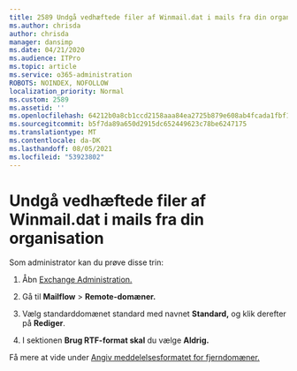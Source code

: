 ```yaml
---
title: 2589 Undgå vedhæftede filer af Winmail.dat i mails fra din organisation
ms.author: chrisda
author: chrisda
manager: dansimp
ms.date: 04/21/2020
ms.audience: ITPro
ms.topic: article
ms.service: o365-administration
ROBOTS: NOINDEX, NOFOLLOW
localization_priority: Normal
ms.custom: 2589
ms.assetid: ''
ms.openlocfilehash: 64212b0a8cb1ccd2158aaa84ea2725b879e608ab4fcada1fbf1032e896be12c2
ms.sourcegitcommit: b5f7da89a650d2915dc652449623c78be6247175
ms.translationtype: MT
ms.contentlocale: da-DK
ms.lasthandoff: 08/05/2021
ms.locfileid: "53923802"
---
```

# <a name="help-prevent-winmaildat-attachments-in-email-messages-from-your-organization"></a>Undgå vedhæftede filer af Winmail.dat i mails fra din organisation

Som administrator kan du prøve disse trin:

1. Åbn [Exchange Administration.](https://outlook.office365.com/ecp/)

2. Gå til **Mailflow**  >  **Remote-domæner.**

3. Vælg standarddomænet standard med navnet **Standard,** og klik derefter på **Rediger**.

4. I sektionen **Brug RTF-format skal** du vælge **Aldrig.**

Få mere at vide under [Angiv meddelelsesformatet for fjerndomæner.](https://docs.microsoft.com/Exchange/mail-flow-best-practices/remote-domains/remote-domains#specifying-message-format)
